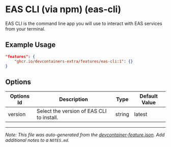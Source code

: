 
# EAS CLI (via npm) (eas-cli)

EAS CLI is the command line app you will use to interact with EAS services from your terminal.

## Example Usage

```json
"features": {
    "ghcr.io/devcontainers-extra/features/eas-cli:1": {}
}
```

## Options

| Options Id | Description | Type | Default Value |
|-----|-----|-----|-----|
| version | Select the version of EAS CLI to install. | string | latest |



---

_Note: This file was auto-generated from the [devcontainer-feature.json](devcontainer-feature.json).  Add additional notes to a `NOTES.md`._
